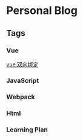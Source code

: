 # Personal Blog

## Tags

### Vue

[vue 双向绑定](./_posts/2019-05-13-two-way-binding.md)

### JavaScript


### Webpack
### Html
### Learning Plan
